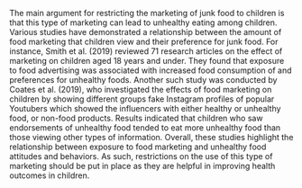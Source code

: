 The main argument for restricting the marketing of junk food to children is that this type of marketing can lead to unhealthy eating among children. Various studies have demonstrated a relationship between the amount of food marketing that children view and their preference for junk food. For instance, Smith et al. (2019) reviewed 71 research articles on the effect of marketing on children aged 18 years and under. They found that exposure to food advertising was associated with increased food consumption of and preferences for unhealthy foods. Another such study was conducted by Coates et al. (2019), who investigated the effects of food marketing on children by showing different groups fake Instagram profiles of popular Youtubers which showed the influencers with either healthy or unhealthy food, or non-food products. Results indicated that children who saw endorsements of unhealthy food tended to eat more unhealthy food than those viewing other types of information. Overall, these studies highlight the relationship between exposure to food marketing and unhealthy food attitudes and behaviors. As such, restrictions on the use of this type of marketing should be put in place as they are helpful in improving health outcomes in children.